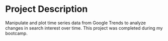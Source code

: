 # Project Description 
Manipulate and plot time series data from Google Trends to analyze changes in search interest over time. This project was completed during my bootcamp.
